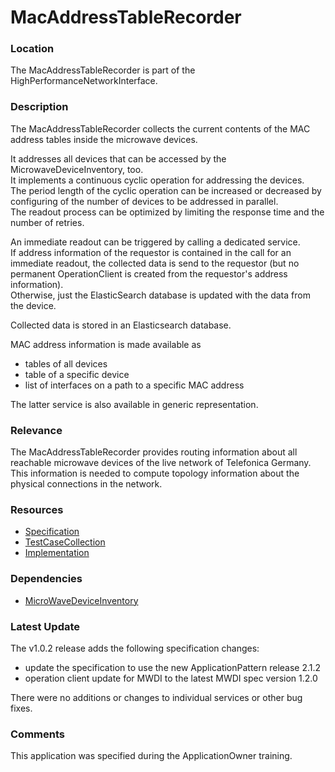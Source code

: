 # MacAddressTableRecorder  

### Location  
The MacAddressTableRecorder is part of the HighPerformanceNetworkInterface.  

### Description  
The MacAddressTableRecorder collects the current contents of the MAC address tables inside the microwave devices.  

It addresses all devices that can be accessed by the MicrowaveDeviceInventory, too.  
It implements a continuous cyclic operation for addressing the devices.  
The period length of the cyclic operation can be increased or decreased by configuring of the number of devices to be addressed in parallel.  
The readout process can be optimized by limiting the response time and the number of retries.  

An immediate readout can be triggered by calling a dedicated service.  
If address information of the requestor is contained in the call for an immediate readout, the collected data is send to the requestor (but no permanent OperationClient is created from the requestor's address information).  
Otherwise, just the ElasticSearch database is updated with the data from the device.  

Collected data is stored in an Elasticsearch database.  

MAC address information is made available as  
 - tables of all devices  
 - table of a specific device  
 - list of interfaces on a path to a specific MAC address  

The latter service is also available in generic representation.  

### Relevance  
The MacAddressTableRecorder provides routing information about all reachable microwave devices of the live network of Telefonica Germany.  
This information is needed to compute topology information about the physical connections in the network.  

### Resources  
- [Specification](./spec/)  
- [TestCaseCollection](./testing/)  
- [Implementation](./server/)  

### Dependencies  
- [MicroWaveDeviceInventory](https://github.com/openBackhaul/MicroWaveDeviceInventory)  

### Latest Update

The v1.0.2 release adds the following specification changes:  
- update the specification to use the new ApplicationPattern release 2.1.2
- operation client update for MWDI to the latest MWDI spec version 1.2.0

There were no additions or changes to individual services or other bug fixes.

### Comments  
This application was specified during the ApplicationOwner training.  
